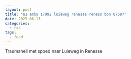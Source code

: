 ```yaml
---
layout: post
title: "a1 ambu 17992 luieweg renesse reness bon 87597"
date: 2025-06-13
categories: 
  - rss
tags: 
  - feed
---
```


Traumaheli met spoed naar Luieweg in Renesse
